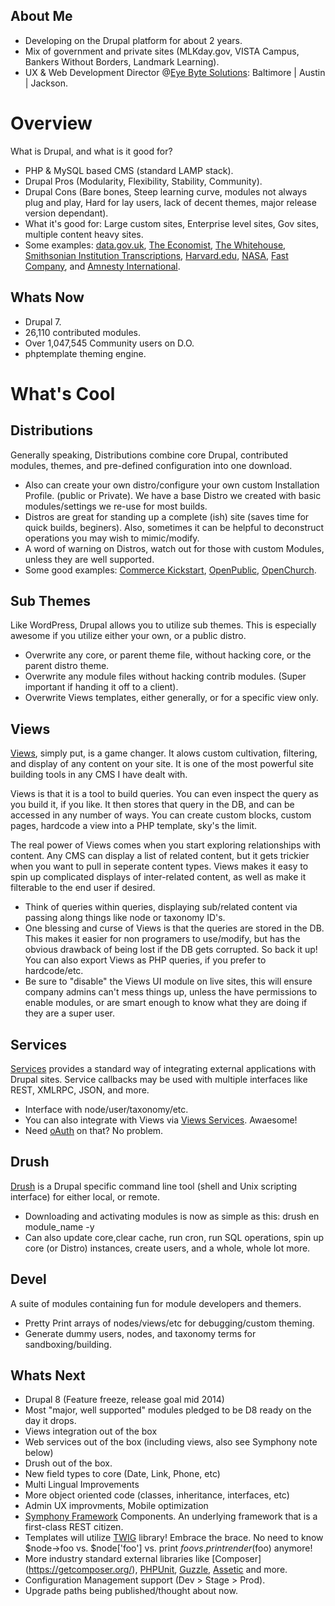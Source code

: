 About Me
--------
* Developing on the Drupal platform for about 2 years.
* Mix of government and private sites (MLKday.gov, VISTA Campus, Bankers Without Borders, Landmark Learning).
* UX & Web Development Director @[Eye Byte Solutions](http://eyebytesolutions.com/): Baltimore | Austin | Jackson.

Overview
========
What is Drupal, and what is it good for?
* PHP & MySQL based CMS (standard LAMP stack).
* Drupal Pros (Modularity, Flexibility, Stability, Community).
* Drupal Cons (Bare bones, Steep learning curve, modules not always plug and play, Hard for lay users, lack of decent themes, major release version dependant).
* What it's good for: Large custom sites, Enterprise level sites, Gov sites, multiple content heavy sites.
* Some examples: [data.gov.uk](http://data.gov.uk), [The Economist](https://drupal.org/node/915102), [The Whitehouse](http://www.whitehouse.gov/), [Smithsonian Institution Transcriptions](http://transcription.si.edu/), [Harvard.edu](http://www.harvard.edu/), [NASA](http://www.nasa.gov/), [Fast Company](http://www.fastcompany.com/), and [Amnesty International](http://www.amnesty.org/).

Whats Now
-------
* Drupal 7.
* 26,110 contributed modules.
* Over 1,047,545 Community users on D.O.
* phptemplate theming engine.

What's Cool
==========

Distributions
----------
Generally speaking, Distributions combine core Drupal, contributed modules, themes, and pre-defined configuration into one download.
* Also can create your own distro/configure your own custom Installation Profile. (public or Private). We have a base Distro we created with basic modules/settings we re-use for most builds.
* Distros are great for standing up a complete (ish) site (saves time for quick builds, beginers). Also, sometimes it can be helpful to deconstruct operations you may wish to mimic/modify.
* A word of warning on Distros, watch out for those with custom Modules, unless they are well supported.
* Some good examples: [Commerce Kickstart](https://drupal.org/project/commerce_kickstart), [OpenPublic](https://drupal.org/project/openpublic), [OpenChurch](https://drupal.org/project/openchurch).

Sub Themes
----------
Like WordPress, Drupal allows you to utilize sub themes. This is especially awesome if you utilize either your own, or a public distro.
* Overwrite any core, or parent theme file, without hacking core, or the parent distro theme.
* Overwrite any module files without hacking contrib modules. (Super important if handing it off to a client).
* Overwrite Views templates, either generally, or for a specific view only.

Views
----------
[Views](https://drupal.org/project/views), simply put, is a game changer. It alows custom cultivation, filtering, and display of any content on your site. It is one of the most powerful site building tools in any CMS I have dealt with.

Views is that it is a tool to build queries. You can even inspect the query as you build it, if you like. It then stores that query in the DB, and can be accessed in any number of ways. You can create custom blocks, custom pages, hardcode a view into a PHP template, sky's the limit.

The real power of Views comes when you start exploring relationships with content. Any CMS can display a list of related content, but it gets trickier when you want to pull in seperate content types. Views makes it easy to spin up complicated displays of inter-related content, as well as make it filterable to the end user if desired.

* Think of queries within queries, displaying sub/related content via passing along things like node or taxonomy ID's.
* One blessing and curse of Views is that the queries are stored in the DB. This makes it easier for non programers to use/modify, but has the obvious drawback of being lost if the DB gets corrupted. So back it up! You can also export Views as PHP queries, if you prefer to hardcode/etc.
* Be sure to "disable" the Views UI module on live sites, this will ensure company admins can't mess things up, unless the have permissions to enable modules, or are smart enough to know what they are doing if they are a super user.

Services
----------
[Services](https://drupal.org/project/services) provides a standard way of integrating external applications with Drupal sites. Service callbacks may be used with multiple interfaces like REST, XMLRPC, JSON, and more.
* Interface with node/user/taxonomy/etc.
* You can also integrate with Views via [Views Services](https://drupal.org/project/services_views). Awaesome!
* Need [oAuth](https://drupal.org/project/oauth) on that? No problem.

Drush
----------
[Drush](http://www.drush.org/) is a Drupal specific command line tool (shell and Unix scripting interface) for either local, or remote.
* Downloading and activating modules is now as simple as this: drush en module_name -y
* Can also update core,clear cache, run cron, run SQL operations, spin up core (or Distro) instances, create users, and a whole, whole lot more.

Devel
---------
A suite of modules containing fun for module developers and themers.
* Pretty Print arrays of nodes/views/etc for debugging/custom theming.
* Generate dummy users, nodes, and taxonomy terms for sandboxing/building.

Whats Next
-------
* Drupal 8 (Feature freeze, release goal mid 2014)
* Most "major, well supported" modules pledged to be D8 ready on the day it drops.
* Views integration out of the box
* Web services out of the box (including views, also see Symphony note below)
* Drush out of the box.
* New field types to core (Date, Link, Phone, etc)
* Multi Lingual Improvements
* More object oriented code (classes, inheritance, interfaces, etc)
* Admin UX improvments, Mobile optimization
* [Symphony Framework](http://symfony.com/) Components. An underlying framework that is a first-class REST citizen.
* Templates will utilize [TWIG](http://twig.sensiolabs.org/) library! Embrace the brace. No need to know $node->foo vs. $node['foo'] vs. print $foo vs. print render($foo) anymore!
* More industry standard external libraries like [Composer]
(https://getcomposer.org/), [PHPUnit](http://phpunit.de/), [Guzzle](http://guzzle.readthedocs.org/en/latest/#), [Assetic](http://symfony.com/doc/current/cookbook/assetic/asset_management.html) and more.
* Configuration Management support (Dev > Stage > Prod).
* Upgrade paths being published/thought about now.
